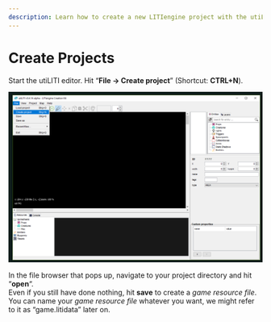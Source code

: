 ```yaml
---
description: Learn how to create a new LITIengine project with the utiLITI editor.
---
```


# Create Projects

Start the utiLITI editor. Hit “**File -&gt; Create project**” \(Shortcut: **CTRL+N**\).

![](../../.gitbook/assets/1-createproject.png)

In the file browser that pops up, navigate to your project directory and hit “**open**“.  
Even if you still have done nothing, hit **save** to create a _game resource file_.  
You can name your _game resource file_ whatever you want, we might refer to it as “game.litidata” later on.

